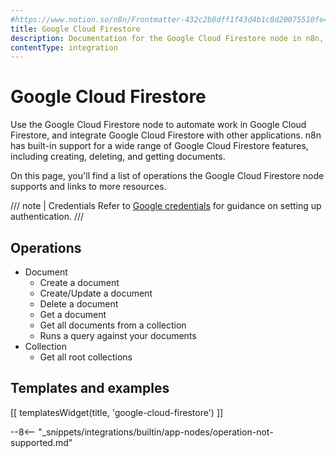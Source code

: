 ```yaml
---
#https://www.notion.so/n8n/Frontmatter-432c2b8dff1f43d4b1c8d20075510fe4
title: Google Cloud Firestore
description: Documentation for the Google Cloud Firestore node in n8n, a workflow automation platform. Includes details of operations and configuration, and links to examples and credentials information.
contentType: integration
---
```


# Google Cloud Firestore

Use the Google Cloud Firestore node to automate work in Google Cloud Firestore, and integrate Google Cloud Firestore with other applications. n8n has built-in support for a wide range of Google Cloud Firestore features, including creating, deleting, and getting documents. 

On this page, you'll find a list of operations the Google Cloud Firestore node supports and links to more resources.

/// note | Credentials
Refer to [Google credentials](/integrations/builtin/credentials/google/) for guidance on setting up authentication. 
///

## Operations

* Document
    * Create a document
    * Create/Update a document
    * Delete a document
    * Get a document
    * Get all documents from a collection
    * Runs a query against your documents
* Collection
    * Get all root collections

## Templates and examples

<!-- see https://www.notion.so/n8n/Pull-in-templates-for-the-integrations-pages-37c716837b804d30a33b47475f6e3780 -->
[[ templatesWidget(title, 'google-cloud-firestore') ]]

--8<-- "_snippets/integrations/builtin/app-nodes/operation-not-supported.md"
